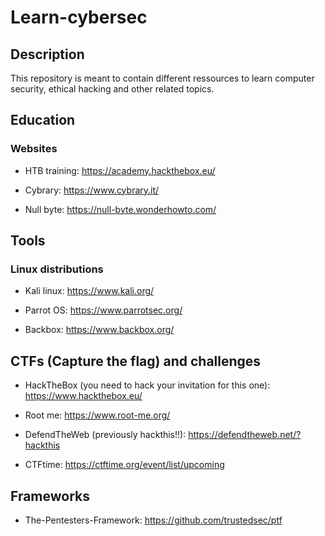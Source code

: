 # Learn-cybersec

## Description

This repository is meant to contain different ressources to learn computer security, ethical hacking and other related topics.

## Education

### Websites

- HTB training: 
    https://academy.hackthebox.eu/

- Cybrary:
    https://www.cybrary.it/

- Null byte:
    https://null-byte.wonderhowto.com/
## Tools

### Linux distributions

- Kali linux:
    https://www.kali.org/

- Parrot OS:
    https://www.parrotsec.org/

- Backbox:
    https://www.backbox.org/
## CTFs (Capture the flag) and challenges

- HackTheBox (you need to hack your invitation for this one):
    https://www.hackthebox.eu/

- Root me:
    https://www.root-me.org/

- DefendTheWeb (previously hackthis!!):
    https://defendtheweb.net/?hackthis

- CTFtime:
    https://ctftime.org/event/list/upcoming

## Frameworks

- The-Pentesters-Framework:
    https://github.com/trustedsec/ptf